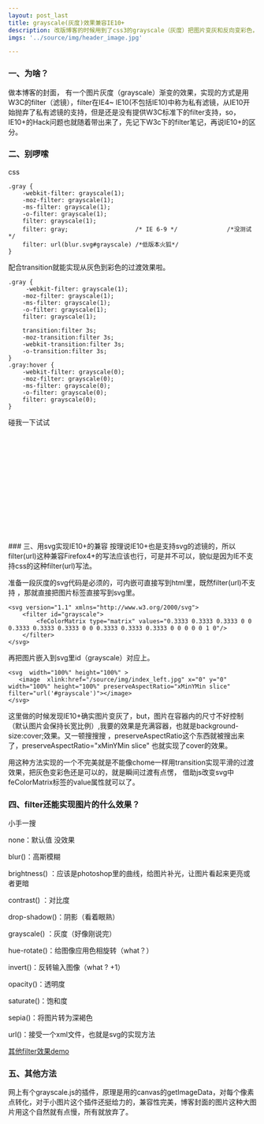 ```yaml
---
layout: post_last
title: grayscale(灰度)效果兼容IE10+
description: 改版博客的时候用到了css3的grayscale（灰度）把图片变灰和反向变彩色，实现的过程中发现奇葩IE和其他浏览器实现上的差异，好一个折腾，记下笔记，忘了回来瞅瞅？
imgs: '../source/img/header_image.jpg'

---
```

### 一、为啥？
做本博客的封面， 有一个图片灰度（grayscale）渐变的效果，实现的方式是用W3C的filter（滤镜），filter在IE4~ IE10(不包括IE10)中称为私有滤镜，从IE10开始抛弃了私有滤镜的支持，但是还是没有提供W3C标准下的filter支持，so，IE10+的Hack问题也就随着带出来了，先记下W3c下的filter笔记，再说IE10+的区分。

### 二、别啰嗦
css
```
.gray {
    -webkit-filter: grayscale(1);
    -moz-filter: grayscale(1);
    -ms-filter: grayscale(1);
    -o-filter: grayscale(1);
    filter: grayscale(1);
    filter: gray;                   /* IE 6-9 */              /*没测试*/
    filter: url(blur.svg#grayscale) /*低版本火狐*/
}
```
配合transition就能实现从灰色到彩色的过渡效果啦。
```
.gray {
     -webkit-filter: grayscale(1);
    -moz-filter: grayscale(1);
    -ms-filter: grayscale(1);
    -o-filter: grayscale(1);
    filter: grayscale(1);
	
    transition:filter 3s;
    -moz-transition:filter 3s;
    -webkit-transition:filter 3s;
    -o-transition:filter 3s;
}
.gray:hover {
    -webkit-filter: grayscale(0);
    -moz-filter: grayscale(0);
    -ms-filter: grayscale(0);
    -o-filter: grayscale(0);
    filter: grayscale(0);
}
```
碰我一下试试
<style>
.gray1 {
	width:300px;
	height:200px;
	background: url(/source/img/dog/dog1.jpg);
	background-size: cover;
    -webkit-filter: grayscale(1);
    -moz-filter: grayscale(1);
    -ms-filter: grayscale(1);
    -o-filter: grayscale(1);
    filter: grayscale(1);
    filter: gray;
	transition:filter 3s;
	-moz-transition:filter 3s;
	-webkit-transition:filter 3s;
	-o-transition:filter 3s;

}
.gray1:hover{
    -webkit-filter: grayscale(0);
    -moz-filter: grayscale(0);
    -ms-filter: grayscale(0);
    -o-filter: grayscale(0);
    filter: grayscale(0);
    filter: gray;            
}
</style>
<div class="gray1"></div>
<br>
### 三、用svg实现IE10+的兼容
按理说IE10+也是支持svg的滤镜的，所以filter(url)这种兼容Firefox4+的写法应该也行，可是并不可以，貌似是因为IE不支持css的这种filter(url)写法。

准备一段灰度的svg代码是必须的，可内嵌可直接写到html里，既然filter(url)不支持 ，那就直接把图片标签直接写到svg里。

```
<svg version="1.1" xmlns="http://www.w3.org/2000/svg">
    <filter id="grayscale">
        <feColorMatrix type="matrix" values="0.3333 0.3333 0.3333 0 0 0.3333 0.3333 0.3333 0 0 0.3333 0.3333 0.3333 0 0 0 0 0 1 0"/>
    </filter>
</svg>
```

再把图片嵌入到svg里id（grayscale）对应上。

```
<svg  width="100%" height="100%" >
   <image  xlink:href="/source/img/index_left.jpg" x="0" y="0" width="100%" height="100%" preserveAspectRatio="xMinYMin slice" filter="url('#grayscale')"></image>
</svg>	
```

这里做的时候发现IE10+确实图片变灰了，but，图片在容器内的尺寸不好控制（默认图片会保持长宽比例）,我要的效果是充满容器，也就是background-size:cover;效果。又一顿搜搜搜 ，preserveAspectRatio这个东西就被搜出来了，preserveAspectRatio="xMinYMin slice" 也就实现了cover的效果。

用这种方法实现的一个不完美就是不能像chome一样用transition实现平滑的过渡效果，把灰色变彩色还是可以的，就是瞬间过渡有点愣， 借助js改变svg中feColorMatrix标签的value属性就可以了。


### 四、filter还能实现图片的什么效果？
小手一搜

none：默认值 没效果

 blur()：高斯模糊
 
 brightness() ：应该是photoshop里的曲线，给图片补光，让图片看起来更亮或者更暗
 
 contrast() ：对比度
 
 drop-shadow()：阴影（看着眼熟）
 
 grayscale() ：灰度（好像刚说完）
 
 hue-rotate()：给图像应用色相旋转（what？） 
 
 invert()：反转输入图像（what ? +1）
 
  opacity()：透明度
  
   saturate()：饱和度
  
 sepia()：将图片转为深褐色
 
 url()：接受一个xml文件，也就是svg的实现方法
 
 <a href="/test/filter/filter.html" target="_blank">其他filter效果demo</a>
 
### 五、其他方法
 网上有个grayscale.js的插件，原理是用的canvas的getImageData，对每个像素点转化，对于小图片这个插件还挺给力的，兼容性完美，博客封面的图片这种大图片用这个自然就有点慢，所有就放弃了。
 
 
 